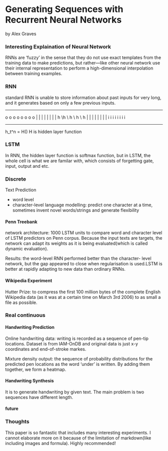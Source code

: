 # Generating Sequences with Recurrent Neural Networks 
by Alex Graves 

### Interesting Explaination of Neural Network
RNNs are ‘fuzzy’ in the sense that they do not use exact templates from
the training data to make predictions, but rather—like other neural network use their internal representation to perform a high-dimensional interpolation between training examples.

### RNN
standard RNN is unable to store information about past inputs for very long, and it generates based on only a few previous inputs. 

_____________________
 o  o o o o o o o 
 |  | | | | | | |
 h \h \ h \ h \ h 
 |  | | | | | | | 
 i  i i i i i i i 
______________________

h_t^n = H()
H is hidden layer function

### LSTM
In RNN, the hidden layer function is softmax function, but in LSTM, the whole cell is what we are familar with, which consists of forgetting gate, input, output and etc. 

### Discrete
Text Prediction 
* word level
* character-level language modelling: predict one character at a time, sometimes invent novel words/strings and generate flexibility 

#### Penn Treebank 
network architecture: 1000 LSTM units to compare word and character level of LSTM predictors on Penn corpus. Because the input texts are targets, the network can adapt its weights as it is being evaluated(which is called dynamic evaluation).

Results: the word-level RNN performed better than the character-
level network, but the gap appeared to close when regularisation is used.LSTM is better at rapidly adapting to new data than ordinary RNNs. 

#### Wikipedia Experiment 
Hutter Prize: to compress the first 100 million bytes of the complete English Wikipedia data (as it was at a certain time on March 3rd 2006) to as small a file as possible.

### Real continuous 

#### Handwriting Prediction
Online handwriting data: writing is recorded as a sequence of pen-tip locations. Dataset is from IAM-OnDB and original data is just x-y coordinates and end-of-stroke markes. 

Mixture density output: the sequence of probability distributions for the predicted pen locations as the word ‘under’ is written. By adding them together, we form a heatmap. 

#### Handwriting Synthesis 
It is to generate handwriting by given text. The main problem is two sequences have different length. 

#### future

### Thoughts 
This paper is so fantastic that includes many interesting experiments. I cannot elaborate more on it because of the limitation of markdown(like including images and formula). Highly recommended!